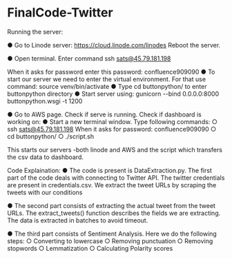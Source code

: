 # FinalCode-Twitter

Running the server:


●	Go to Linode server: https://cloud.linode.com/linodes Reboot the server.


●	Open terminal. Enter command
ssh sats@45.79.181.198

When it asks for password enter this password: confluence909090
●	To start our server we need to enter the virtual environment. For that use command:
source venv/bin/activate
●	Type cd buttonpython/ to enter buttonpython directory
●	Start server using:
gunicorn --bind 0.0.0.0:8000 buttonpython.wsgi -t 1200

●	Go to AWS page. Check if serve is running. Check if dashboard is working on: 
●	Start a new terminal window. Type following commands:
○	ssh sats@45.79.181.198
When it asks for password: confluence909090
○	cd buttonpython/
○	./script.sh

This starts our servers -both linode and AWS and the script which transfers the csv data to dashboard.

Code Explaination:
●	The code is present is DataExtraction.py. The first part of the code deals with connecting to Twitter API. The twitter credentials are present in credentials.csv. We extract the tweet URLs by scraping the tweets with our conditions

●	The second part consists of extracting the actual tweet from the tweet URLs. The extract_tweets() function describes the fields we are extracting. The data is extracted in batches to avoid timeout.

●	The third part consists of Sentiment Analysis. Here we do the following steps:
○	Converting to lowercase
○	Removing punctuation
○	Removing stopwords
○	Lemmatization
○	Calculating Polarity scores

